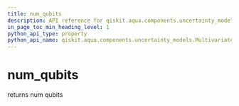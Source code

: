 ```yaml
---
title: num_qubits
description: API reference for qiskit.aqua.components.uncertainty_models.MultivariateNormalDistribution.num_qubits
in_page_toc_min_heading_level: 1
python_api_type: property
python_api_name: qiskit.aqua.components.uncertainty_models.MultivariateNormalDistribution.num_qubits
---
```


# num\_qubits

returns num qubits

